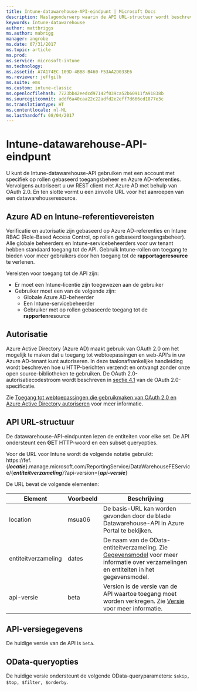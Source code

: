 ```yaml
---
title: Intune-datawarehouse-API-eindpunt | Microsoft Docs
description: Naslagonderwerp waarin de API URL-structuur wordt beschreven.
keywords: Intune-datawarehouse
author: mattbriggs
ms.author: mabrigg
manager: angrobe
ms.date: 07/31/2017
ms.topic: article
ms.prod: 
ms.service: microsoft-intune
ms.technology: 
ms.assetid: A7A174EC-109D-4BB8-B460-F53AA2D033E6
ms.reviewer: jeffgilb
ms.suite: ems
ms.custom: intune-classic
ms.openlocfilehash: 7723bb42eedcd97142f039ca52b60911fa91838b
ms.sourcegitcommit: addf6a40caa22c22adfd2e2eff7d666cd1877e3c
ms.translationtype: HT
ms.contentlocale: nl-NL
ms.lasthandoff: 08/04/2017
---
```

# <a name="intune-data-warehouse-api-endpoint"></a>Intune-datawarehouse-API-eindpunt

U kunt de Intune-datawarehouse-API gebruiken met een account met specifiek op rollen gebaseerd toegangsbeheer en Azure AD-referenties. Vervolgens autoriseert u uw REST client met Azure AD met behulp van OAuth 2.0. En ten slotte vormt u een zinvolle URL voor het aanroepen van een datawarehouseresource.

## <a name="azure-ad-and-intune-credential-requirements"></a>Azure AD en Intune-referentievereisten

Verificatie en autorisatie zijn gebaseerd op Azure AD-referenties en Intune RBAC (Role-Based Access Control, op rollen gebaseerd toegangsbeheer). Alle globale beheerders en Intune-servicebeheerders voor uw tenant hebben standaard toegang tot de API. Gebruik Intune-rollen om toegang te bieden voor meer gebruikers door hen toegang tot de **rapportageresource** te verlenen.

Vereisten voor toegang tot de API zijn:

  -  Er moet een Intune-licentie zijn toegewezen aan de gebruiker
  -  Gebruiker moet een van de volgende zijn:
      -  Globale Azure AD-beheerder
      -  Een Intune-servicebeheerder
      -  Gebruiker met op rollen gebaseerde toegang tot de **rapporten**resource

## <a name="authorization"></a>Autorisatie

Azure Active Directory (Azure AD) maakt gebruik van OAuth 2.0 om het mogelijk te maken dat u toegang tot webtoepassingen en web-API's in uw Azure AD-tenant kunt autoriseren. In deze taalonafhankelijke handleiding wordt beschreven hoe u HTTP-berichten verzendt en ontvangt zonder onze open source-bibliotheken te gebruiken. De OAuth 2.0-autorisatiecodestroom wordt beschreven in [sectie 4.1](https://tools.ietf.org/html/rfc6749#section-4.1) van de OAuth 2.0-specificatie.

Zie [Toegang tot webtoepassingen die gebruikmaken van OAuth 2.0 en Azure Active Directory autoriseren](https://docs.microsoft.com/azure/active-directory/develop/active-directory-protocols-oauth-code) voor meer informatie.

## <a name="api-url-structure"></a>API URL-structuur

De datawarehouse-API-eindpunten lezen de entiteiten voor elke set. De API ondersteunt een **GET** HTTP-woord en een subset queryopties.

Voor de URL voor Intune wordt de volgende notatie gebruikt:  
https://fef.{***locatie***}.manage.microsoft.com/ReportingService/DataWarehouseFEService/{***entiteitverzameling***}?api-version={***api-versie***}

De URL bevat de volgende elementen:

| Element | Voorbeeld | Beschrijving |
|-------------------|------------|--------------------------------------------------------------------------------------------------------------------|
| location | msua06 | De basis-URL kan worden gevonden door de blade Datawarehouse-API in Azure Portal te bekijken. |
| entiteitverzameling | dates | De naam van de OData-entiteitverzameling. Zie [Gegevensmodel](reports-ref-data-model.md) voor meer informatie over verzamelingen en entiteiten in het gegevensmodel. |
| api-versie | beta | Version is de versie van de API waartoe toegang moet worden verkregen. Zie [Versie](#API-version-information) voor meer informatie. |


## <a name="api-version-information"></a>API-versiegegevens

De huidige versie van de API is `beta`. 

## <a name="odata-query-options"></a>OData-queryopties

De huidige versie ondersteunt de volgende OData-queryparameters: `$skip, $top, $filter, $orderby`.